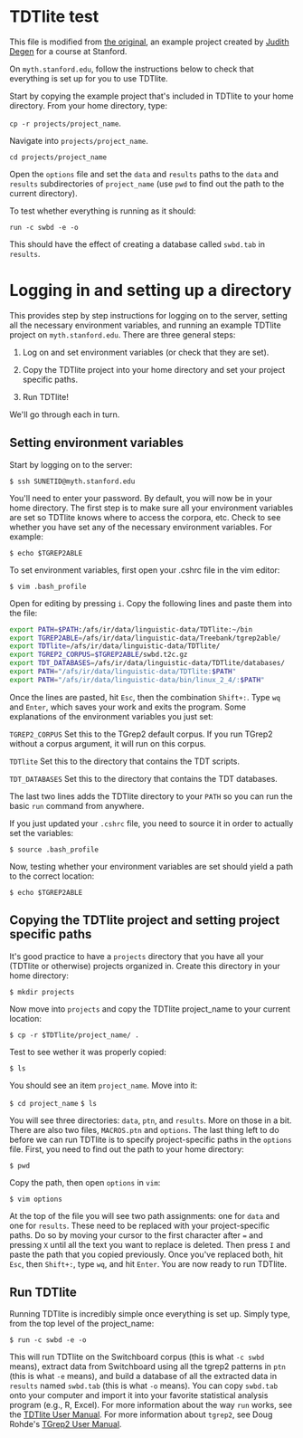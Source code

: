 # TDTlite test

This file is modified from [the original](https://github.com/thegricean/TDTlite/tree/master/project_name), an example project created by [Judith Degen](https://thegricean.github.io/) for a course at Stanford.

On `myth.stanford.edu`, follow the instructions below to check that everything is set up for you to use TDTlite.

Start by copying the example project that's included in TDTlite to your home directory. From your home directory, type:

`cp -r projects/project_name`.

Navigate into `projects/project_name`.

`cd projects/project_name`

Open the `options` file and set the `data` and `results` paths to the `data` and `results` subdirectories of `project_name` (use `pwd` to find out the path to the current directory).  

To test whether everything is running as it should:

`run -c swbd -e -o`

This should have the effect of creating a database called `swbd.tab` in `results`. 

# Logging in and setting up a directory

This provides step by step instructions for logging on to the server, setting all the necessary environment variables, and running an example TDTlite project on `myth.stanford.edu`. There are three general steps:

1. Log on and set environment variables (or check that they are set).

2. Copy the TDTlite project into your home directory and set your project specific paths.

3. Run TDTlite!

We'll go through each in turn.

## Setting environment variables

Start by logging on to the server:

`$ ssh SUNETID@myth.stanford.edu`

You'll need to enter your password. By default, you will now be in your home directory. The first step is to make sure all your environment variables are set so TDTlite knows where to access the corpora, etc. Check to see whether you have set any of the necessary environment variables. For example:

`$ echo $TGREP2ABLE`

To set environment variables, first open your .cshrc file in the vim editor:

`$ vim .bash_profile`

Open for editing by pressing `i`. Copy the following lines and paste them into the file:

```bash
export PATH=$PATH:/afs/ir/data/linguistic-data/TDTlite:~/bin
export TGREP2ABLE=/afs/ir/data/linguistic-data/Treebank/tgrep2able/
export TDTlite=/afs/ir/data/linguistic-data/TDTlite/
export TGREP2_CORPUS=$TGREP2ABLE/swbd.t2c.gz
export TDT_DATABASES=/afs/ir/data/linguistic-data/TDTlite/databases/
export PATH="/afs/ir/data/linguistic-data/TDTlite:$PATH"
export PATH="/afs/ir/data/linguistic-data/bin/linux_2_4/:$PATH"
```

Once the lines are pasted, hit `Esc`, then the combination `Shift+:`. Type `wq` and `Enter`, which saves your work and exits the program. Some explanations of the environment variables you just set:

`TGREP2_CORPUS` Set this to the TGrep2 default corpus. If you run TGrep2 without a corpus argument, it will run on this corpus. 

`TDTlite` Set this to the directory that contains the TDT scripts. 

`TDT_DATABASES` Set this to the directory that contains the TDT databases. 

The last two lines adds the TDTlite directory to your `PATH` so you can run the basic `run` command from anywhere. 

If you just updated your `.cshrc` file, you need to source it in order to actually set the variables:

`$ source .bash_profile`

Now, testing whether your environment variables are set should yield a path to the correct location:

`$ echo $TGREP2ABLE`

## Copying the TDTlite project and setting project specific paths

It's good practice to have a `projects` directory that you have all your (TDTlite or otherwise) projects organized in. Create this directory in your home directory:

`$ mkdir projects`

Now move into `projects` and copy the TDTlite project_name to your current location:

`$ cp -r $TDTlite/project_name/ .`

Test to see wether it was properly copied:

`$ ls`

You should see an item `project_name`. Move into it:

`$ cd project_name`
`$ ls`

You will see three directories: `data`, `ptn`, and `results`. More on those in a bit. There are also two files, `MACROS.ptn` and `options`. The last thing left to do before we can run TDTlite is to specify project-specific paths in the `options` file. First, you need to find out the path to your home directory:

`$ pwd`

Copy the path, then open `options` in `vim`:

`$ vim options`

At the top of the file you will see two path assignments: one for `data` and one for `results`. These need to be replaced with your project-specific paths. Do so by moving your cursor to the first character after `=` and pressing `X` until all the text you want to replace is deleted. Then press `I` and paste the path that you copied previously. Once you've replaced both, hit `Esc`, then `Shift+:`, type `wq`, and hit `Enter`. You are now ready to run TDTlite.

## Run TDTlite

Running TDTlite is incredibly simple once everything is set up. Simply type, from the top level of the project_name:

`$ run -c swbd -e -o`

This will run TDTlite on the Switchboard corpus (this is what `-c swbd` means), extract data from Switchboard using all the tgrep2 patterns in `ptn` (this is what `-e` means), and build a database of all the extracted data in `results` named `swbd.tab` (this is what `-o` means). You can copy `swbd.tab` onto your computer and import it into your favorite statistical analysis program (e.g., R, Excel). For more information about the way `run` works, see the [TDTlite User Manual](https://github.com/thegricean/TDTlite/blob/master/docs/tdt_manual.pdf). For more information about `tgrep2`, see Doug Rohde's [TGrep2 User Manual](https://github.com/thegricean/TDTlite/blob/master/docs/tgrep2.pdf).

